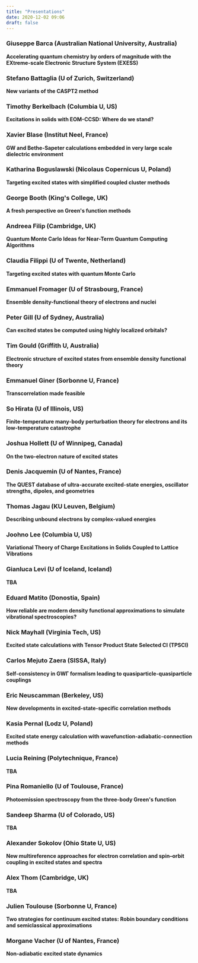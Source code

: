 ```yaml
---
title: "Presentations"
date: 2020-12-02 09:06
draft: false
---
```


### Giuseppe Barca (Australian National University, Australia) <!-- giuseppemj.barca@gmail.com -->
**Accelerating quantum chemistry by orders of magnitude with the EXtreme-scale Electronic Structure System (EXESS)**

### Stefano Battaglia (U of Zurich, Switzerland) <!-- stefano.battaglia@chem.uzh.ch -->
**New variants of the CASPT2 method**

### Timothy Berkelbach (Columbia U, US) <!-- t.berkelbach@columbia.edu -->
**Excitations in solids with EOM-CCSD: Where do we stand?**

### Xavier Blase (Institut Neel, France) <!-- xavier.blase@neel.cnrs.fr -->
**GW and Bethe-Sapeter calculations embedded in very large scale dielectric environment**

### Katharina Boguslawski (Nicolaus Copernicus U, Poland)  <!-- k.boguslawski@fizyka.umk.pl -->
**Targeting excited states with simplified coupled cluster methods**

### George Booth (King's College, UK) <!-- george.booth@kcl.ac.uk -->
**A fresh perspective on Green's function methods**

### Andreea Filip (Cambridge, UK) <!-- maf63@cam.ac.uk  -->
**Quantum Monte Carlo Ideas for Near-Term Quantum Computing Algorithms**

### Claudia Filippi (U of Twente, Netherland) <!-- c.filippi@utwente.nl -->
**Targeting excited states with quantum Monte Carlo**

### Emmanuel Fromager (U of Strasbourg, France) <!-- fromagere@unistra.fr -->
**Ensemble density-functional theory of electrons and nuclei**

### Peter Gill (U of Sydney, Australia) <!-- p.gill@sydney.edu.au -->
**Can excited states be computed using highly localized orbitals?**

### Tim Gould (Griffith U, Australia) <!-- t.gould@griffith.edu.au -->
**Electronic structure of excited states from ensemble density functional theory**

### Emmanuel Giner (Sorbonne U, France) <!-- emmanuel.giner@lct.jussieu.fr -->
**Transcorrelation made feasible**

### So Hirata (U of Illinois, US) <!-- sohirata@illinois.edu -->
**Finite-temperature many-body perturbation theory for electrons and its low-temperature catastrophe**

### Joshua Hollett (U of Winnipeg, Canada) <!-- j.hollett@uwinnipeg.ca -->
**On the two-electron nature of excited states**

### Denis Jacquemin (U of Nantes, France) <!-- Denis.Jacquemin@univ-nantes.fr -->
**The QUEST database of ultra-accurate excited-state energies, oscillator strengths, dipoles, and geometries**

### Thomas Jagau (KU Leuven, Belgium) 
**Describing unbound electrons by complex-valued energies**

### Joohno Lee (Columbia U, US) <!-- linusjoonho@gmail.com -->
**Variational Theory of Charge Excitations in Solids Coupled to Lattice Vibrations**

### Gianluca Levi (U of Iceland, Iceland) <!-- giale@hi.is -->
**TBA**

### Eduard Matito (Donostia, Spain) <!-- ematito@gmail.com -->
**How reliable are modern density functional approximations to simulate vibrational spectroscopies?**

### Nick Mayhall (Virginia Tech, US) <!-- nmayhall@vt.edu -->
**Excited state calculations with Tensor Product State Selected CI (TPSCI)**

### Carlos Mejuto Zaera (SISSA, Italy) <!-- cmejutoz@sissa.it-->
**Self-consistency in GWΓ formalism leading to quasiparticle-quasiparticle couplings**

### Eric Neuscamman (Berkeley, US) <!-- eric.neuscamman@gmail.com -->
**New developments in excited-state-specific correlation methods**

### Kasia Pernal (Lodz U, Poland)<!-- katarzyna.pernal@p.lodz.pl -->
**Excited state energy calculation with wavefunction-adiabatic-connection methods**

### Lucia Reining (Polytechnique, France) <!-- lucia.reining@polytechnique.fr -->
**TBA**

### Pina Romaniello (U of Toulouse, France) <!-- pina.romaniello@gmail.com -->
**Photoemission spectroscopy from the three-body Green's function**

### Sandeep Sharma (U of Colorado, US) <!-- sandeep.sharma@colorado.edu -->
**TBA**

### Alexander Sokolov (Ohio State U, US) <!-- sokolov.8@osu.edu -->
**New multireference approaches for electron correlation and spin–orbit coupling in excited states and spectra**

### Alex Thom (Cambridge, UK) <!-- ajwt3@cam.ac.uk -->
**TBA**

### Julien Toulouse (Sorbonne U, France) <!-- toulouse@lct.jussieu.fr -->
**Two strategies for continuum excited states: Robin boundary conditions and semiclassical approximations**

### Morgane Vacher (U of Nantes, France) <!-- Morgane.Vacher@univ-nantes.fr -->
**Non-adiabatic excited state dynamics**

